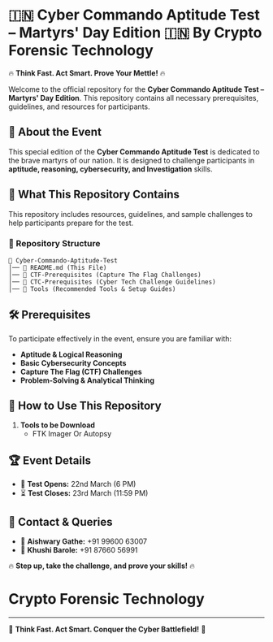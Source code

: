 # 🇮🇳 Cyber Commando Aptitude Test – Martyrs' Day Edition 🇮🇳 By Crypto Forensic Technology

🔥 **Think Fast. Act Smart. Prove Your Mettle!** 🔥

Welcome to the official repository for the **Cyber Commando Aptitude Test – Martyrs' Day Edition**. This repository contains all necessary prerequisites, guidelines, and resources for participants.

## 📌 About the Event
This special edition of the **Cyber Commando Aptitude Test** is dedicated to the brave martyrs of our nation. It is designed to challenge participants in **aptitude, reasoning, cybersecurity, and Investigation** skills.

## 🎯 What This Repository Contains
This repository includes resources, guidelines, and sample challenges to help participants prepare for the test.

### 📂 Repository Structure
```
📁 Cyber-Commando-Aptitude-Test
│── 📜 README.md (This File)
│── 📁 CTF-Prerequisites (Capture The Flag Challenges)
│── 📁 CTC-Prerequisites (Cyber Tech Challenge Guidelines)
│── 📁 Tools (Recommended Tools & Setup Guides)
```

## 🛠 Prerequisites
To participate effectively in the event, ensure you are familiar with:
- **Aptitude & Logical Reasoning**
- **Basic Cybersecurity Concepts**
- **Capture The Flag (CTF) Challenges**
- **Problem-Solving & Analytical Thinking**

## 🚀 How to Use This Repository
1. **Tools to be Download**
   - FTK Imager Or Autopsy
   

## 🏆 Event Details
- 📅 **Test Opens:** 22nd March (6 PM)
- ⏳ **Test Closes:** 23rd March (11:59 PM)

## 📢 Contact & Queries
- 👤 **Aishwary Gathe:** +91 99600 63007
- 👤 **Khushi Barole:** +91 87660 56991

🔥 **Step up, take the challenge, and prove your skills!** 🔥
   # **Crypto Forensic Technology**
---
💪 **Think Fast. Act Smart. Conquer the Cyber Battlefield!** 🚀
